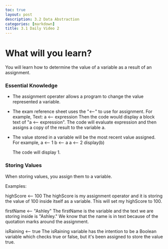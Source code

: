 ```yaml
---
toc: true
layout: post
description: 3.2 Data Abstraction
categories: [markdown]
title: 3.1 Daily Video 2
---
```


# What will **you** learn?

You will learn how to determine the value of a variable as a result of an assignment.

### Essential Knowledge

- The assignment operater allows a program to change the value represented  a variable. 
- The exam reference sheet uses the "⟵" to use for assignment. For example,
    Text: a ⟵ expression
    Then the code would display a block text of "a ⟵ expression". The code will evaluate expression and then assigns a copy of the result to the variable a. 
- The value stored in a variable will be the most recent value assigned. For example,
    a ⟵ 1
    b ⟵ a
    a ⟵ 2
    display(b)

    The code will display 1. 


### Storing Values

When storing values, you assign them to a variable. 

Examples: 

highScore ⟵ 100
The highScore is my assignment operator and it is storing the value of 100 inside itself as a variable. This will set my highScore to 100. 

firstName ⟵ "Ashley"
The firstName is the variable and the text we are storing inside is "Ashley." We know that the name is in text because of the quotation marks around the assignment.

isRaining ⟵ true
The isRaining variable has the intention to be a Boolean variable which checks true or false, but it's been assigned to store the value true.

